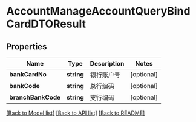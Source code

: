 # AccountManageAccountQueryBindCardDTOResult

## Properties
Name | Type | Description | Notes
------------ | ------------- | ------------- | -------------
**bankCardNo** | **string** | 银行账户号 | [optional] 
**bankCode** | **string** | 总行编码 | [optional] 
**branchBankCode** | **string** | 支行编码 | [optional] 

[[Back to Model list]](../README.md#documentation-for-models) [[Back to API list]](../README.md#documentation-for-api-endpoints) [[Back to README]](../README.md)


